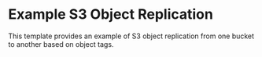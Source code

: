 # Example S3 Object Replication

This template provides an example of S3 object replication from one bucket to another based on object tags.
